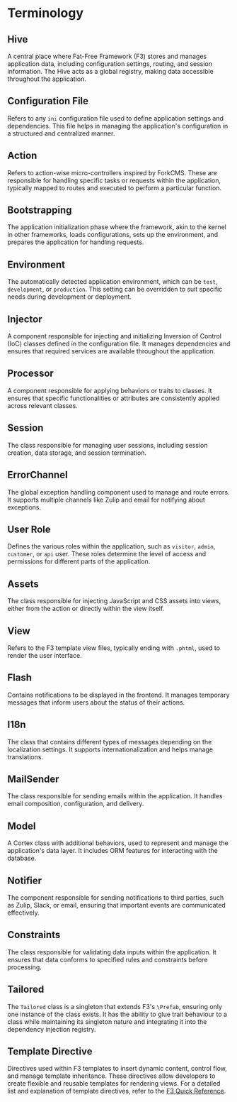 # Terminology

<!-- toc -->

## Hive

A central place where Fat-Free Framework (F3) stores and manages application data, including configuration settings,
routing, and session information. The Hive acts as a global registry, making data accessible throughout the application.

## Configuration File

Refers to any `ini` configuration file used to define application settings and dependencies. This file helps in managing
the application's configuration in a structured and centralized manner.

## Action

Refers to action-wise micro-controllers inspired by ForkCMS. These are responsible for handling specific tasks or
requests within the application, typically mapped to routes and executed to perform a particular function.

## Bootstrapping

The application initialization phase where the framework, akin to the kernel in other frameworks, loads configurations,
sets up the environment, and prepares the application for handling requests.

## Environment

The automatically detected application environment, which can be `test`, `development`, or `production`. This setting
can be overridden to suit specific needs during development or deployment.

## Injector

A component responsible for injecting and initializing Inversion of Control (IoC) classes defined in the configuration
file. It manages dependencies and ensures that required services are available throughout the application.

## Processor

A component responsible for applying behaviors or traits to classes. It ensures that specific functionalities or
attributes are consistently applied across relevant classes.

## Session

The class responsible for managing user sessions, including session creation, data storage, and session termination.

## ErrorChannel

The global exception handling component used to manage and route errors. It supports multiple channels like Zulip and
email for notifying about exceptions.

## User Role

Defines the various roles within the application, such as `visitor`, `admin`, `customer`, or `api` user. These roles
determine the level of access and permissions for different parts of the application.

## Assets

The class responsible for injecting JavaScript and CSS assets into views, either from the action or directly within the
view itself.

## View

Refers to the F3 template view files, typically ending with `.phtml`, used to render the user interface.

## Flash

Contains notifications to be displayed in the frontend. It manages temporary messages that inform users about the status
of their actions.

## I18n

The class that contains different types of messages depending on the localization settings. It supports
internationalization and helps manage translations.

## MailSender

The class responsible for sending emails within the application. It handles email composition, configuration, and
delivery.

## Model

A Cortex class with additional behaviors, used to represent and manage the application's data layer. It includes ORM
features for interacting with the database.

## Notifier

The component responsible for sending notifications to third parties, such as Zulip, Slack, or email, ensuring that
important events are communicated effectively.

## Constraints

The class responsible for validating data inputs within the application. It ensures that data conforms to specified
rules and constraints before processing.

## Tailored

The `Tailored` class is a singleton that extends F3's `\Prefab`, ensuring only one instance of the class exists. It has
the ability to glue trait behaviour to a class while maintaining its singleton nature and integrating it into the
dependency injection registry.

## Template Directive

Directives used within F3 templates to insert dynamic content, control flow, and manage template inheritance. These
directives allow developers to create flexible and reusable templates for rendering views. For a detailed list and
explanation of template directives, refer to
the [F3 Quick Reference](https://fatfreeframework.com/3.8/quick-reference#TemplateDirectives).